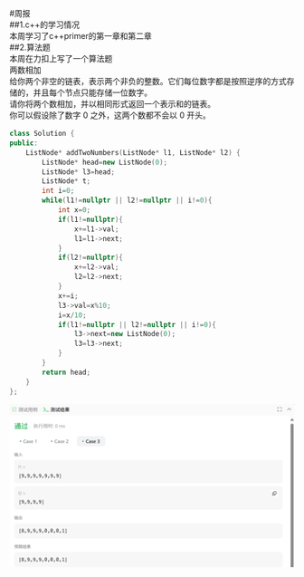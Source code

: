 #周报  
##1.c++的学习情况  
本周学习了c++primer的第一章和第二章  
##2.算法题  
本周在力扣上写了一个算法题  
两数相加  
给你两个非空的链表，表示两个非负的整数。它们每位数字都是按照逆序的方式存储的，并且每个节点只能存储一位数字。  
请你将两个数相加，并以相同形式返回一个表示和的链表。  
你可以假设除了数字 0 之外，这两个数都不会以 0 开头。  
```c++
class Solution {  
public:  
    ListNode* addTwoNumbers(ListNode* l1, ListNode* l2) {  
        ListNode* head=new ListNode(0);  
        ListNode* l3=head;  
        ListNode* t;  
        int i=0;  
        while(l1!=nullptr || l2!=nullptr || i!=0){  
            int x=0;  
            if(l1!=nullptr){  
                x+=l1->val;  
                l1=l1->next;  
            }  
            if(l2!=nullptr){  
                x+=l2->val;  
                l2=l2->next;  
            }  
            x+=i;  
            l3->val=x%10;  
            i=x/10;  
            if(l1!=nullptr || l2!=nullptr || i!=0){  
                l3->next=new ListNode(0);  
                l3=l3->next;  
            }  
        }  
        return head;  
    }  
};
```
![输出结果](https://github.com/ZYJ-Group/cjh/blob/4b89816f2c22467b845baa8a1e8313a6c7ee3094/2025/5.21/img/Snipaste_2025-05-21_19-05-46.png)
